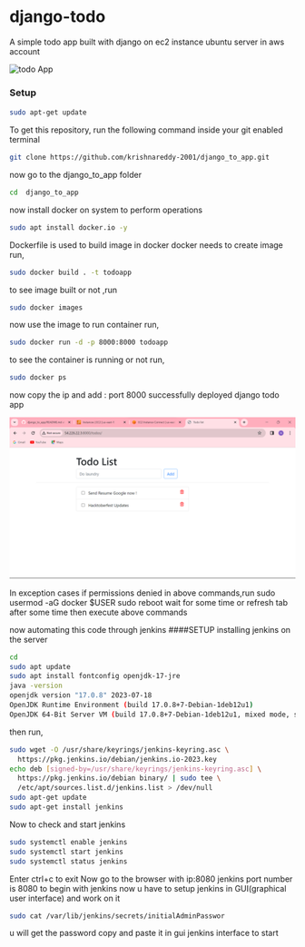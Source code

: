 # django-todo
A simple todo app built with django on ec2 instance ubuntu server in aws account

![todo App](https://raw.githubusercontent.com/shreys7/django-todo/develop/staticfiles/todoApp.png)
### Setup
```bash
sudo apt-get update
```
To get this repository, run the following command inside your git enabled terminal
```bash
git clone https://github.com/krishnareddy-2001/django_to_app.git
```
now go to the django_to_app folder 
```bash
cd  django_to_app
```
now install docker on system to perform operations
```bash
sudo apt install docker.io -y
```
Dockerfile is used to build image in docker 
docker needs to create image run,
```bash
sudo docker build . -t todoapp
```
to see image built or not ,run
```bash
sudo docker images
```
now use the image to run container run,
```bash
sudo docker run -d -p 8000:8000 todoapp
```
to see the container is running or not run,
```bash
sudo docker ps
```
now copy the ip and add : port 8000
successfully deployed django todo app


![todo App](https://github.com/krishnareddy-2001/django_to_app/blob/2016b37446623db7567ea4629a362b792c7ba23c/staticfiles/Screenshot%202023-11-27%20110056.png)


In exception cases
if permissions denied in above commands,run 
sudo usermod -aG  docker $USER
sudo reboot
wait for some time or refresh tab after some time 
then execute above commands

now automating this code through jenkins 
####SETUP
installing jenkins on the server
```bash
cd
sudo apt update
sudo apt install fontconfig openjdk-17-jre
java -version
openjdk version "17.0.8" 2023-07-18
OpenJDK Runtime Environment (build 17.0.8+7-Debian-1deb12u1)
OpenJDK 64-Bit Server VM (build 17.0.8+7-Debian-1deb12u1, mixed mode, sharing)
```
then run,
```bash
sudo wget -O /usr/share/keyrings/jenkins-keyring.asc \
  https://pkg.jenkins.io/debian/jenkins.io-2023.key
echo deb [signed-by=/usr/share/keyrings/jenkins-keyring.asc] \
  https://pkg.jenkins.io/debian binary/ | sudo tee \
  /etc/apt/sources.list.d/jenkins.list > /dev/null
sudo apt-get update
sudo apt-get install jenkins
```
Now to check and start jenkins 
```bash
sudo systemctl enable jenkins
sudo systemctl start jenkins
sudo systemctl status jenkins
```
Enter ctrl+c to exit
Now go to the browser with ip:8080
jenkins port number is 8080 to begin with jenkins
now u have to setup jenkins in GUI(graphical user interface) and work on it

```bash
sudo cat /var/lib/jenkins/secrets/initialAdminPasswor
```
u will get the password
copy and paste it in gui jenkins interface to start









